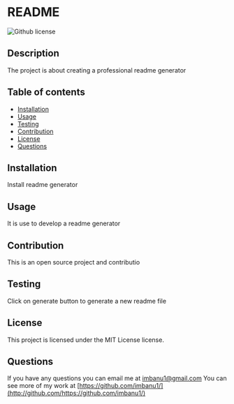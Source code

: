 # README
 ![Github license](https://img.shields.io/badge/license-MIT%20License-blue.svg)

## Description
The project is about creating a professional readme generator

## Table of contents
- [Installation](#installation)
- [Usage](#usage)
- [Testing](#testing)
- [Contribution](#contribution)
- [License](#license)
- [Questions](#questions)

## Installation
Install readme generator

## Usage
It is use to develop a readme generator

## Contribution
This is an open source project and contributio

## Testing
Click on generate button to generate a new readme file

## License 
 This project is licensed under the MIT License license.

## Questions
If you have any questions you can email me at imbanu1@gmail.com
You can see more of my work at [https://github.com/imbanu1/](http://github.com/https://github.com/imbanu1/)

